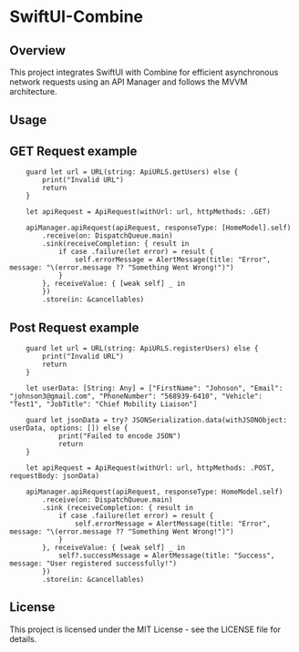 # SwiftUI-Combine

## Overview
This project integrates SwiftUI with Combine for efficient asynchronous network requests using an API Manager and follows the MVVM architecture.

## Usage

## GET Request example

        guard let url = URL(string: ApiURLS.getUsers) else {
            print("Invalid URL")
            return
        }
        
        let apiRequest = ApiRequest(withUrl: url, httpMethods: .GET)
        
        apiManager.apiRequest(apiRequest, responseType: [HomeModel].self)
            .receive(on: DispatchQueue.main)
            .sink(receiveCompletion: { result in
                if case .failure(let error) = result {
                    self.errorMessage = AlertMessage(title: "Error", message: "\(error.message ?? "Something Went Wrong!")")
                }
            }, receiveValue: { [weak self] _ in
            })
            .store(in: &cancellables)

## Post Request example 

        guard let url = URL(string: ApiURLS.registerUsers) else {
            print("Invalid URL")
            return
        }
        
        let userData: [String: Any] = ["FirstName": "Johnson", "Email": "johnson3@gmail.com", "PhoneNumber": "568939-6410", "Vehicle": "Test1", "JobTitle": "Chief Mobility Liaison"]
        
        guard let jsonData = try? JSONSerialization.data(withJSONObject: userData, options: []) else {
                print("Failed to encode JSON")
                return
        }
        
        let apiRequest = ApiRequest(withUrl: url, httpMethods: .POST, requestBody: jsonData)
        
        apiManager.apiRequest(apiRequest, responseType: HomeModel.self)
            .receive(on: DispatchQueue.main)
            .sink (receiveCompletion: { result in
                if case .failure(let error) = result {
                    self.errorMessage = AlertMessage(title: "Error", message: "\(error.message ?? "Something Went Wrong!")")
                }
            }, receiveValue: { [weak self] _ in
                self?.successMessage = AlertMessage(title: "Success", message: "User registered successfully!")
            })
            .store(in: &cancellables)


## License
This project is licensed under the MIT License - see the LICENSE file for details.
